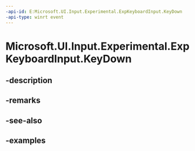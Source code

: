 ```yaml
---
-api-id: E:Microsoft.UI.Input.Experimental.ExpKeyboardInput.KeyDown
-api-type: winrt event
---
```


# Microsoft.UI.Input.Experimental.ExpKeyboardInput.KeyDown

<!--
public event Windows.Foundation.TypedEventHandler<Microsoft.UI.Input.Experimental.ExpKeyboardInput,Windows.UI.Core.KeyEventArgs> KeyDown;
-->


## -description

## -remarks

## -see-also

## -examples


